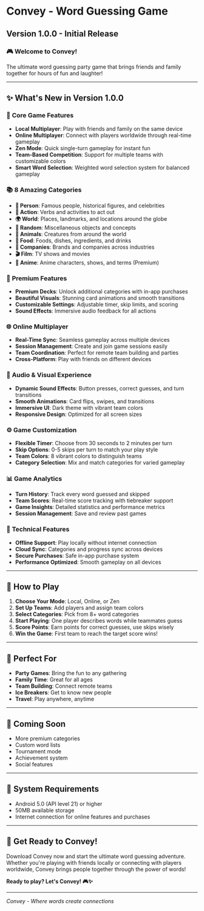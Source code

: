 # Convey - Word Guessing Game
## Version 1.0.0 - Initial Release

### 🎮 **Welcome to Convey!**
The ultimate word guessing party game that brings friends and family together for hours of fun and laughter!

---

## ✨ **What's New in Version 1.0.0**

### 🎯 **Core Game Features**
- **Local Multiplayer**: Play with friends and family on the same device
- **Online Multiplayer**: Connect with players worldwide through real-time gameplay
- **Zen Mode**: Quick single-turn gameplay for instant fun
- **Team-Based Competition**: Support for multiple teams with customizable colors
- **Smart Word Selection**: Weighted word selection system for balanced gameplay

### 📚 **8 Amazing Categories**
- **👤 Person**: Famous people, historical figures, and celebrities
- **🏃 Action**: Verbs and activities to act out
- **🌍 World**: Places, landmarks, and locations around the globe
- **🎲 Random**: Miscellaneous objects and concepts
- **🐾 Animals**: Creatures from around the world
- **🍜 Food**: Foods, dishes, ingredients, and drinks
- **🏢 Companies**: Brands and companies across industries
- **🎬 Film**: TV shows and movies
- **🎌 Anime**: Anime characters, shows, and terms (Premium)

### 🎨 **Premium Features**
- **Premium Decks**: Unlock additional categories with in-app purchases
- **Beautiful Visuals**: Stunning card animations and smooth transitions
- **Customizable Settings**: Adjustable timer, skip limits, and scoring
- **Sound Effects**: Immersive audio feedback for all actions

### 🌐 **Online Multiplayer**
- **Real-Time Sync**: Seamless gameplay across multiple devices
- **Session Management**: Create and join game sessions easily
- **Team Coordination**: Perfect for remote team building and parties
- **Cross-Platform**: Play with friends on different devices

### 🎵 **Audio & Visual Experience**
- **Dynamic Sound Effects**: Button presses, correct guesses, and turn transitions
- **Smooth Animations**: Card flips, swipes, and transitions
- **Immersive UI**: Dark theme with vibrant team colors
- **Responsive Design**: Optimized for all screen sizes

### ⚙️ **Game Customization**
- **Flexible Timer**: Choose from 30 seconds to 2 minutes per turn
- **Skip Options**: 0-5 skips per turn to match your play style
- **Team Colors**: 8 vibrant colors to distinguish teams
- **Category Selection**: Mix and match categories for varied gameplay

### 📊 **Game Analytics**
- **Turn History**: Track every word guessed and skipped
- **Team Scores**: Real-time score tracking with tiebreaker support
- **Game Insights**: Detailed statistics and performance metrics
- **Session Management**: Save and review past games

### 🔧 **Technical Features**
- **Offline Support**: Play locally without internet connection
- **Cloud Sync**: Categories and progress sync across devices
- **Secure Purchases**: Safe in-app purchase system
- **Performance Optimized**: Smooth gameplay on all devices

---

## 🎯 **How to Play**

1. **Choose Your Mode**: Local, Online, or Zen
2. **Set Up Teams**: Add players and assign team colors
3. **Select Categories**: Pick from 8+ word categories
4. **Start Playing**: One player describes words while teammates guess
5. **Score Points**: Earn points for correct guesses, use skips wisely
6. **Win the Game**: First team to reach the target score wins!

---

## 🚀 **Perfect For**
- **Party Games**: Bring the fun to any gathering
- **Family Time**: Great for all ages
- **Team Building**: Connect remote teams
- **Ice Breakers**: Get to know new people
- **Travel**: Play anywhere, anytime

---

## 🔮 **Coming Soon**
- More premium categories
- Custom word lists
- Tournament mode
- Achievement system
- Social features

---

## 📱 **System Requirements**
- Android 5.0 (API level 21) or higher
- 50MB available storage
- Internet connection for online features and purchases

---

## 🎉 **Get Ready to Convey!**
Download Convey now and start the ultimate word guessing adventure. Whether you're playing with friends locally or connecting with players worldwide, Convey brings people together through the power of words!

**Ready to play? Let's Convey! 🎮✨**

---

*Convey - Where words create connections*
